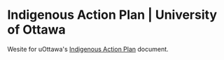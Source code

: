 # Indigenous Action Plan | University of Ottawa
Wesite for uOttawa's [Indigenous Action Plan](https://arobillard.github.io/uottawa-iap/) document.
